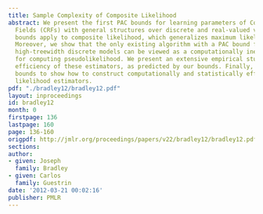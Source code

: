 ```yaml
---
title: Sample Complexity of Composite Likelihood
abstract: We present the first PAC bounds for learning parameters of Conditional Random
  Fields (CRFs) with general structures over discrete and real-valued variables. Our
  bounds apply to composite likelihood, which generalizes maximum likelihood and pseudolikelihood.
  Moreover, we show that the only existing algorithm with a PAC bound for learning
  high-treewidth discrete models can be viewed as a computationally inefficient method
  for computing pseudolikelihood. We present an extensive empirical study of the statistical
  efficiency of these estimators, as predicted by our bounds. Finally, we use our
  bounds to show how to construct computationally and statistically efficient composite
  likelihood estimators.
pdf: "./bradley12/bradley12.pdf"
layout: inproceedings
id: bradley12
month: 0
firstpage: 136
lastpage: 160
page: 136-160
origpdf: http://jmlr.org/proceedings/papers/v22/bradley12/bradley12.pdf
sections: 
author:
- given: Joseph
  family: Bradley
- given: Carlos
  family: Guestrin
date: '2012-03-21 00:02:16'
publisher: PMLR
---
```

